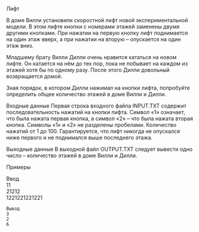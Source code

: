 Лифт

В доме Вилли установили скоростной лифт новой экспериментальной модели. В этом лифте кнопки с номерами этажей заменены двумя другими кнопками. При нажатии на первую кнопку лифт поднимается на один этаж вверх, а при нажатии на вторую – опускается на один этаж вниз.

Младшему брату Вилли Дилли очень нравится кататься на новом лифте. Он катается на нём до тех пор, пока не побывает на каждом из этажей хотя бы по одному разу. После этого Дилли довольный возвращается домой.

Зная порядок, в котором Дилли нажимал на кнопки лифта, попробуйте определить общее количество этажей в доме Вилли и Дилли.

Входные данные
Первая строка входного файла INPUT.TXT содержит последовательность нажатий на кнопки лифта. Символ «1» означает, что была нажата первая кнопка, а символ «2» – что была нажата вторая кнопка. Символы «1» и «2» не разделены пробелами. Количество нажатий от 1 до 100. Гарантируется, что лифт никогда не опускался ниже первого и не поднимался выше последнего этажа.

Выходные данные
В выходной файл OUTPUT.TXT следует вывести одно число – количество этажей в доме Вилли и Дилли.

Примеры 

  Ввод            
	11	            
	21212	          
	1221221221221	  

	Вывод 
	3
	2
	6